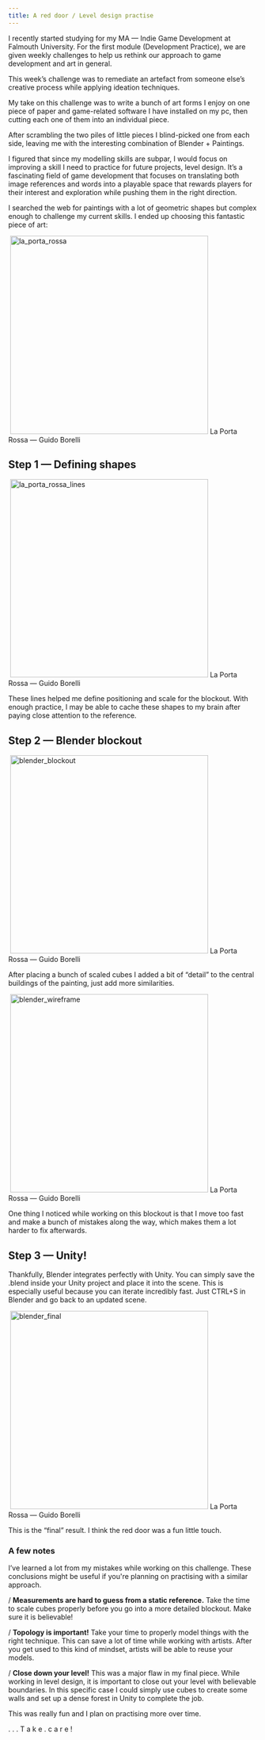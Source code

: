 ```yaml
---
title: A red door / Level design practise
---
```



I recently started studying for my MA — Indie Game Development at Falmouth University. For the first module (Development Practice), we are given weekly challenges to help us rethink our approach to game development and art in general.

This week’s challenge was to remediate an artefact from someone else’s creative process while applying ideation techniques.

My take on this challenge was to write a bunch of art forms I enjoy on one piece of paper and game-related software I have installed on my pc, then cutting each one of them into an individual piece.

After scrambling the two piles of little pieces I blind-picked one from each side, leaving me with the interesting combination of Blender + Paintings.

I figured that since my modelling skills are subpar, I would focus on improving a skill I need to practice for future projects, level design. It’s a fascinating field of game development that focuses on translating both image references and words into a playable space that rewards players for their interest and exploration while pushing them in the right direction.

I searched the web for paintings with a lot of geometric shapes but complex enough to challenge my current skills. I ended up choosing this fantastic piece of art:

<image>
    <img src="{{ 'assets/img/la_porta_rossa.jpg' | relative_url }}" alt="la_porta_rossa" width="400" class="images"/>
    <label class="imgLabel">La Porta Rossa — Guido Borelli </label>
</image>

## Step 1 — Defining shapes

<image>
    <img src="{{ 'assets/img/la_porta_rossa_lines.jpg' | relative_url }}" alt="la_porta_rossa_lines" width="400" class="images"/>
    <label class="imgLabel">La Porta Rossa — Guido Borelli </label>
</image><br />

These lines helped me define positioning and scale for the blockout. With enough practice, I may be able to cache these shapes to my brain after paying close attention to the reference.

## Step 2 — Blender blockout

<image>
    <img src="{{ 'assets/img/blender_blockout.png' | relative_url }}" alt="blender_blockout" width="400" class="images"/>
    <label class="imgLabel">La Porta Rossa — Guido Borelli </label>
</image><br />

After placing a bunch of scaled cubes I added a bit of “detail” to the central buildings of the painting, just add more similarities.

<image>
    <img src="{{ 'assets/img/blender_wireframe.png' | relative_url }}" alt="blender_wireframe" width="400" class="images"/>
    <label class="imgLabel">La Porta Rossa — Guido Borelli </label>
</image><br />

One thing I noticed while working on this blockout is that I move too fast and make a bunch of mistakes along the way, which makes them a lot harder to fix afterwards.

## Step 3 — Unity!
Thankfully, Blender integrates perfectly with Unity. You can simply save the .blend inside your Unity project and place it into the scene. This is especially useful because you can iterate incredibly fast. Just CTRL+S in Blender and go back to an updated scene.

<image>
    <img src="{{ 'assets/img/blender_final.png' | relative_url }}" alt="blender_final" width="400" class="images"/>
    <label class="imgLabel">La Porta Rossa — Guido Borelli </label>
</image><br />

This is the “final” result. I think the red door was a fun little touch.
### A few notes
I’ve learned a lot from my mistakes while working on this challenge. These conclusions might be useful if you're planning on practising with a similar approach.

/ **Measurements are hard to guess from a static reference.** Take the time to scale cubes properly before you go into a more detailed blockout. Make sure it is believable!

/ **Topology is important!** Take your time to properly model things with the right technique. This can save a lot of time while working with artists. After you get used to this kind of mindset, artists will be able to reuse your models.

/ **Close down your level!** This was a major flaw in my final piece. While working in level design, it is important to close out your level with believable boundaries. In this specific case I could simply use cubes to create some walls and set up a dense forest in Unity to complete the job.

This was really fun and I plan on practising more over time.

<label class="imgLabel">.</label>
<label class="imgLabel">.</label>
<label class="imgLabel">.</label>
<label class="imgLabel">T</label>
<label class="imgLabel">a</label>
<label class="imgLabel">k</label>
<label class="imgLabel">e</label>
<label class="imgLabel">.</label>
<label class="imgLabel">c</label>
<label class="imgLabel">a</label>
<label class="imgLabel">r</label>
<label class="imgLabel">e</label>
<label class="imgLabel">!</label>

